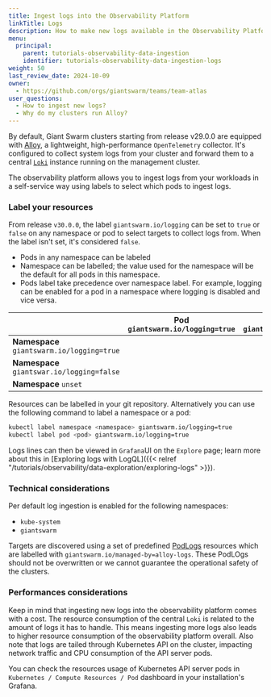 ```yaml
---
title: Ingest logs into the Observability Platform
linkTitle: Logs
description: How to make new logs available in the Observability Platform in self-service.
menu:
  principal:
    parent: tutorials-observability-data-ingestion
    identifier: tutorials-observability-data-ingestion-logs
weight: 50
last_review_date: 2024-10-09
owner:
  - https://github.com/orgs/giantswarm/teams/team-atlas
user_questions:
  - How to ingest new logs?
  - Why do my clusters run Alloy?
---
```


By default, Giant Swarm clusters starting from release v29.0.0 are equipped with [Alloy](https://grafana.com/docs/alloy), a lightweight, high-performance `OpenTelemetry` collector. It's configured to collect system logs from your cluster and forward them to a central [`Loki`](https://grafana.com/docs/loki) instance running on the management cluster.

The observability platform allows you to ingest logs from your workloads in a self-service way using labels to select which pods to ingest logs.

### Label your resources

From release `v30.0.0`, the label `giantswarm.io/logging` can be set to `true` or `false` on any namespace or pod to select targets to collect logs from. When the label isn't set, it's considered `false`.

- Pods in any namespace can be labeled
- Namespace can be labelled; the value used for the namespace will be the default for all pods in this namespace.
- Pods label take precedence over namespace label. For example, logging can be enabled for a pod in a namespace where logging is disabled and vice versa.

||Pod `giantswarm.io/logging=true`|Pod `giantswarm.io/logging=false`|Pod `unset`
|-|------------------------------|--------------------------------|--------------------------
**Namespace** `giantswarm.io/logging=true`|<i class="fas fa-check"></i>|<i class="fas fa-times"></i>|<i class="fas fa-check"></i>
**Namespace** `giantswar.io/logging=false`|<i class="fas fa-check"></i>|<i class="fas fa-times"></i>|<i class="fas fa-times"></i>
**Namespace** `unset`|<i class="fas fa-check"></i>|<i class="fas fa-times"></i>|<i class="fas fa-times"></i>

Resources can be labelled in your git repository. Alternatively you can use the following command to label a namespace or a pod:

```bash
kubectl label namespace <namespace> giantswarm.io/logging=true
kubectl label pod <pod> giantswarm.io/logging=true
```

Logs lines can then be viewed in `Grafana`UI on the `Explore` page; learn more about this in [Exploring logs with LogQL]({{< relref "/tutorials/observability/data-exploration/exploring-logs" >}}).

### Technical considerations

Per default log ingestion is enabled for the following namespaces:
- `kube-system`
- `giantswarm`

Targets are discovered using a set of predefined [PodLogs](https://grafana.com/docs/alloy/latest/reference/components/loki/loki.source.podlogs/) resources which are labelled with `giantswarm.io/managed-by=alloy-logs`. These PodLOgs should not be overwritten or we cannot guarantee the operational safety of the clusters.

### Performances considerations

Keep in mind that ingesting new logs into the observability platform comes with a cost. The resource consumption of the central `Loki` is related to the amount of logs it has to handle. This means ingesting more logs also leads to higher resource consumption of the observability platform overall. Also note that logs are tailed through Kubernetes API on the cluster, impacting network traffic and CPU consumption of the API server pods.

You can check the resources usage of Kubernetes API server pods in `Kubernetes / Compute Resources / Pod` dashboard in your installation's Grafana.
